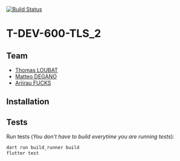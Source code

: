 <a href="https://github.com/EpitechMscProPromo2026/T-DEV-600-TLS_2/actions"><img src="https://github.com/EpitechMscProPromo2026/T-DEV-600-TLS_2/workflows/tests/badge.svg" alt="Build Status"></a>

# T-DEV-600-TLS_2

## Team

- [Thomas LOUBAT](https://github.com/LoubatTh)
- [Matteo DEGANO](https://github.com/MDeganoWDev)
- [Ariirau FUCKS](https://github.com/AriirauF)

## Installation

## Tests

Run tests \(_You don't have to build everytime you are running tests_\):

```bash
dart run build_runner build
flutter test
```